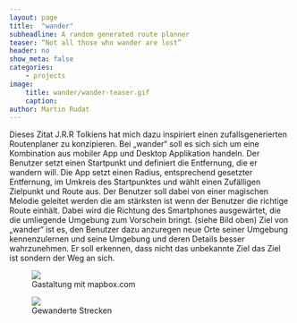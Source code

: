 ```yaml
---
layout: page
title:  "wander"
subheadline: A random generated route planner
teaser: “Not all those who wander are lost”
header: no
show_meta: false
categories:
    - projects
image:
    title: wander/wander-teaser.gif
    caption:
author: Martin Rudat
---
```




Dieses Zitat J.R.R Tolkiens hat mich dazu
inspiriert einen zufallsgenerierten Routenplaner zu konzipieren. Bei „wander“ soll es sich sich um eine Kombination aus mobiler App und Desktop Applikation handeln. Der Benutzer setzt einen Startpunkt und definiert die Entfernung, die er wandern will. Die App setzt einen Radius, entsprechend gesetzter Entfernung,  im Umkreis des Startpunktes und wählt einen Zufälligen Zielpunkt und Route aus. Der Benutzer soll dabei von einer magischen Melodie geleitet werden die am stärksten ist wenn der Benutzer die richtige Route einhält. Dabei wird die Richtung des Smartphones ausgewärtet, die die umliegende Umgebung zum Vorschein bringt.
(siehe Bild oben)
Ziel von „wander“ ist es, den Benutzer dazu anzuregen neue Orte seiner Umgebung kennenzulernen und seine Umgebung und deren Details besser wahrzunehmen. Er soll erkennen, dass nicht das unbekannte Ziel das Ziel ist sondern der Weg an sich.



<figure>
  <img src="{{ site.urlimg }}/wander/teaser.png" />
  <figcaption >Gastaltung mit mapbox.com</figcaption>
</figure>

<figure>
  <img src="{{ site.urlimg }}/wander/wander_routes.png" />
  <figcaption >Gewanderte Strecken</figcaption>
</figure>
